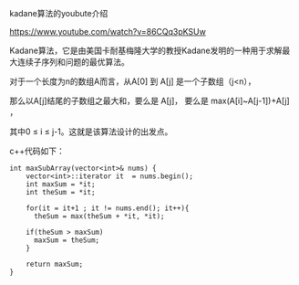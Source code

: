 kadane算法的youbute介绍

https://www.youtube.com/watch?v=86CQq3pKSUw

Kadane算法，它是由美国卡耐基梅隆大学的教授Kadane发明的一种用于求解最大连续子序列和问题的最优算法。

对于一个长度为n的数组A而言，从A[0] 到 A[j] 是一个子数组（j<n），

那么以A[j]结尾的子数组之最大和，要么是 A[j]， 要么是 max(A[i]~A[j-1])+A[j] ，

其中0 ≤ i ≤ j-1。这就是该算法设计的出发点。

c++代码如下：
```
int maxSubArray(vector<int>& nums) {
    vector<int>::iterator it  = nums.begin();
    int maxSum = *it;
    int theSum = *it;
            
    for(it = it+1 ; it != nums.end(); it++){
      theSum = max(theSum + *it, *it);
                
    if(theSum > maxSum)
      maxSum = theSum;
    }
            
    return maxSum;
}
```